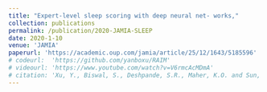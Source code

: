 ```yaml
---
title: "Expert-level sleep scoring with deep neural net- works,"
collection: publications
permalink: /publication/2020-JAMIA-SLEEP
date: 2020-1-10
venue: 'JAMIA'
paperurl: 'https://academic.oup.com/jamia/article/25/12/1643/5185596'
# codeurl:  'https://github.com/yanboxu/RAIM'
# videourl: 'https://www.youtube.com/watch?v=V6rmcAcMDmA'
# citation: 'Xu, Y., Biswal, S., Deshpande, S.R., Maher, K.O. and Sun, J., 2018, July. RAIM: Recurrent Attentive and Intensive Model of Multimodal Patient Monitoring Data. In Proceedings of the 24th ACM SIGKDD International Conference on Knowledge Discovery & Data Mining (pp. 2565-2573). ACM.'
---
```

